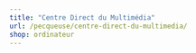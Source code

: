```yaml
---
title: "Centre Direct du Multimédia"
url: /pecqueuse/centre-direct-du-multimedia/
shop: ordinateur
---
```

